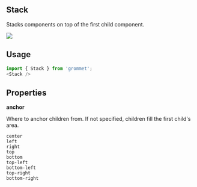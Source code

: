 ## Stack
Stacks components on top of the first child component.

[![](https://codesandbox.io/static/img/play-codesandbox.svg)](https://codesandbox.io/s/github/grommet/grommet-site?initialpath=stack&amp;module=%2Fscreens%2FStack.js)
## Usage

```javascript
import { Stack } from 'grommet';
<Stack />
```

## Properties

**anchor**

Where to anchor children from. If not specified, children fill the
first child's area.

```
center
left
right
top
bottom
top-left
bottom-left
top-right
bottom-right
```
  